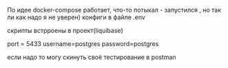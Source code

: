 По идее docker-compose работает, что-то потыкал - запустился ,
но так ли как надо я не уверен)
 конфиги в файле .env

скрипты встрроены в проект(liquibase)

port = 5433
username=postgres 
password=postgres

если надо то могу скинуть своё  тестирование в postman